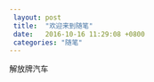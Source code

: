```yaml
---
 layout: post
 title:  "欢迎来到随笔"
 date:   2016-10-16 11:29:08 +0800
 categories: "随笔"
---
```

解放牌汽车
